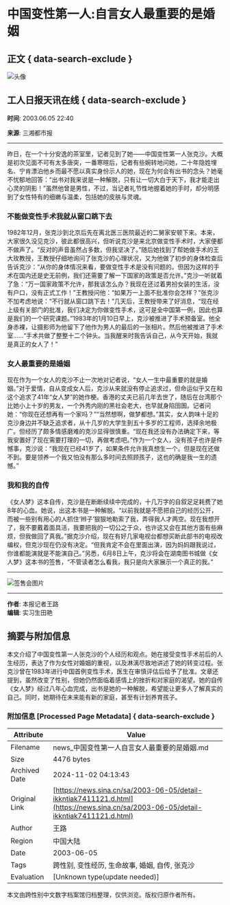 # 中国变性第一人:自言女人最重要的是婚姻

## 正文 { data-search-exclude }


![头像](https://n.sinaimg.cn/default/622af858/20181010/default_avatar.jpg)

## 工人日报天讯在线 { data-search-exclude }

**时间**: 2003.06.05 22:40

**来源**: 三湘都市报

---

昨日，在一个十分安逸的茶室里，记者见到了她——中国变性第一人张克沙。大概是初次见面不可有太多唐突，一番寒暄后，记者有些婉转地问她，二十年隐姓埋名、宁肯漂泊他乡而最不愿以真实身份示人的她，现在为何会有出书的念头？她毫不忧郁地回答：“出书对我来说是一种解脱，只有让一切大白于天下，我才能走出心灵的阴影！”虽然他曾是男性，不过，当记者礼节性地握着她的手时，却分明感到了女性特有的细嫩与温柔，包括她的皮肤与灵魂。

### 不能做变性手术我就从窗口跳下去

1982年12月，张克沙到北京后先在离北医三医院最近的二舅家安顿下来。本来，大家很久没见克沙，彼此都很高兴，但听说克沙是来北京做变性手术时，大家便都不做声了。“反对的声音虽然占多数，但我坚决了。”随后她找到了帮她做手术的王大玫教授，王教授仔细地询问了张克沙的心理状况，又为他做了初步的身体检查后告诉克沙：“从你的身体情况来看，要做变性手术是没有问题的。但因为这样的手术在国内还是史无前例，我们还需要了解一下国家的政策是否允许。”克沙一听就着了急：“万一国家政策不允许，那我该怎么办？我现在还过着男扮女装的生活，没有户口，没有正式工作！”王教授问他：“如果万一上面不批准你会怎样？”张克沙不加考虑地说：“不行就从窗口跳下去！”几天后，王教授带来了好消息，“现在经上级有关部门的批准，我们决定为你做变性手术，这可是全中国第一例，因此也算是我们的一个研究课题。”1983年的1月10日早上，克沙被推进了手术预备室。他全身赤裸，让摄影师为他留下了他作为男人的最后的一张相片。然后他被推进了手术室……“手术共做了整整十二个钟头。当我醒来时我告诉自己，从今天开始，我就是真正的女人了！”

### 女人最重要的是婚姻

现在作为一个女人的克沙不止一次地对记者说，“女人一生中最重要的就是婚姻。”对于爱情，自从变成女人后，克沙从来就没有停止追求过，但命运似乎又在和这个追求了41年“女人梦”的她作梗。香港的丈夫已前几年去世了，随后在台湾那个比她小上十岁的男友，一个外秀内刚的黑社会老大，也早就身陷囹圄。记者问她：“你现在还想再有一个家吗？”“当然想啊，做梦都想。”其实，女人韵味十足的克沙身边并不缺乏追求者，从十几岁的大学生到五十多岁的工程师，选择余地极广。但经历了颇多情感磨难的克沙显得很慎重。“现在我还没有办法确定下来，等我安置好了现在需要打理的一切，再做考虑吧。”作为一个女人，没有孩子也许是件憾事，克沙说：“我现在已经41岁了，如果条件允许我真想生一个。但是现在还做不到。要是领养一个我又怕没有那么多时间去照顾孩子，这也的确是我一生的遗憾。”

### 我和我的自传

《女人梦》这本自传，克沙是在断断续续中完成的，十几万字的自叙足足耗费了她8年的心血。她说，出这本书是一种解脱。“以前我就是不愿把自己的经历公开，而被一些别有用心的人抓住‘辫子’狠狠地勒索了我，弄得我人才两空。现在我想开了，我不要戴着面具活，我要把我的一切公之于众，也许这又会在其他方面有些麻烦，但我做回了真我。”据克沙介绍，现在有好几家电视台都想买断此部书的电视改编权，但克沙现在仍没有决定。“但我肯定不会在里面出演，因为妈妈跟我说过，你谁都能演就是不能演自己。”另悉，6月8日上午，克沙将会在湖南图书城做《女人梦》这本书的签售，“不管读者怎么看我，我只是向大家展示一个真正的我。”

---

![签售会图片](https://n.sinaimg.cn/default/2fb77759/20151125/320X320.png)

---

**作者**: 本报记者王路  
**编辑**: 实习生田艳

## 摘要与附加信息

<!-- tcd_abstract -->
本文介绍了中国变性第一人张克沙的个人经历和观点。她在接受变性手术前后的人生经历，表达了作为女性对婚姻的重视，以及淋漓尽致地讲述了她的转变过程。张克沙曾在1983年进行中国首例变性手术，医生在审慎评估后给予了批准。文章还提到，虽然改变了性别，但她仍然面临着感情上的挫折和对家庭的渴望。她的自传《女人梦》经过八年心血完成，出书是她的一种解脱，希望能让更多人了解真实的自己。同时，她期待在未来能有新的家庭，甚至有计划养育孩子。
<!-- tcd_abstract_end -->

### 附加信息 [Processed Page Metadata] { data-search-exclude }

| Attribute       | Value                                  |
|-----------------|----------------------------------------|
| Filename        | news_中国变性第一人自言女人最重要的是婚姻.md                             |
| Size            | 4476 bytes                           |
| Archived Date   | 2024-11-02 04:13:43                             |
| Original Link   | [https://news.sina.cn/sa/2003-06-05/detail-ikkntiak7411121.d.html](https://news.sina.cn/sa/2003-06-05/detail-ikkntiak7411121.d.html)                       |
| Author          | 王路                               |
| Region          | 中国大陆                               |
| Date            | 2003-06-05                                 |
| Tags            | 跨性别, 变性经历, 生命故事, 婚姻, 自传, 张克沙                                 |
| Evaluation            | [Unknown type(update needed)]                                 |
<!-- tcd_table_end -->

本文由跨性别中文数字档案馆归档整理，仅供浏览。版权归原作者所有。
